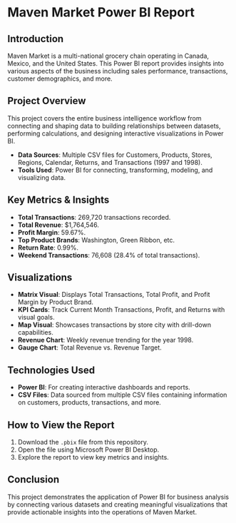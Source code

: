# Maven Market Power BI Report

## Introduction
Maven Market is a multi-national grocery chain operating in Canada, Mexico, and the United States. This Power BI report provides insights into various aspects of the business including sales performance, transactions, customer demographics, and more.

## Project Overview
This project covers the entire business intelligence workflow from connecting and shaping data to building relationships between datasets, performing calculations, and designing interactive visualizations in Power BI.

- **Data Sources**: Multiple CSV files for Customers, Products, Stores, Regions, Calendar, Returns, and Transactions (1997 and 1998).
- **Tools Used**: Power BI for connecting, transforming, modeling, and visualizing data.

## Key Metrics & Insights
- **Total Transactions**: 269,720 transactions recorded.
- **Total Revenue**: $1,764,546.
- **Profit Margin**: 59.67%.
- **Top Product Brands**: Washington, Green Ribbon, etc.
- **Return Rate**: 0.99%.
- **Weekend Transactions**: 76,608 (28.4% of total transactions).

## Visualizations
- **Matrix Visual**: Displays Total Transactions, Total Profit, and Profit Margin by Product Brand.
- **KPI Cards**: Track Current Month Transactions, Profit, and Returns with visual goals.
- **Map Visual**: Showcases transactions by store city with drill-down capabilities.
- **Revenue Chart**: Weekly revenue trending for the year 1998.
- **Gauge Chart**: Total Revenue vs. Revenue Target.

## Technologies Used
- **Power BI**: For creating interactive dashboards and reports.
- **CSV Files**: Data sourced from multiple CSV files containing information on customers, products, transactions, and more.

## How to View the Report
1. Download the `.pbix` file from this repository.
2. Open the file using Microsoft Power BI Desktop.
3. Explore the report to view key metrics and insights.

## Conclusion
This project demonstrates the application of Power BI for business analysis by connecting various datasets and creating meaningful visualizations that provide actionable insights into the operations of Maven Market.
